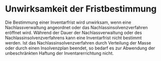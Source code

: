 # Unwirksamkeit der Fristbestimmung

Die Bestimmung einer Inventarfrist wird unwirksam, wenn eine Nachlassverwaltung angeordnet oder das Nachlassinsolvenzverfahren eröffnet wird. Während der Dauer der Nachlassverwaltung oder des Nachlassinsolvenzverfahrens kann eine Inventarfrist nicht bestimmt werden. Ist das Nachlassinsolvenzverfahren durch Verteilung der Masse oder durch einen Insolvenzplan beendet, so bedarf es zur Abwendung der unbeschränkten Haftung der Inventarerrichtung nicht. 


